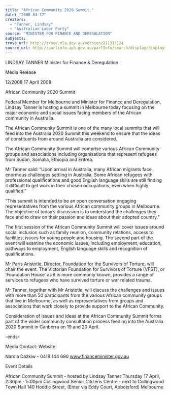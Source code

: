 ```yaml
---
title: "African Community 2020 Summit."
date: "2008-04-17"
creators:
  - "Tanner, Lindsay"
  - "Australian Labor Party"
source: "MINISTER FOR FINANCE AND DEREGULATION"
subjects:
trove_url: http://trove.nla.gov.au/version/211315124
source_url: http://parlinfo.aph.gov.au/parlInfo/search/display/display.w3p;query=Id%3A%22media/pressrel/O07Q6%22
---
```


 

 LINDSAY TANNER  Minister for Finance & Deregulation 

 

 Media Release 

 12/2008  17 April 2008 

 African Community 2020 Summit  

 Federal Member for Melbourne and Minister for Finance and Deregulation, Lindsay Tanner  is hosting a summit in Melbourne today focusing on the major economic and social issues  facing members of the African community in Australia. 

 The African Community Summit is one of the many local summits that will feed into the  Australia 2020 Summit this weekend to ensure that the ideas of constituents from around  Australia are considered. 

 The African Community Summit will comprise various African Community groups and  associations including organisations that represent refugees from Sudan, Somalia,  Ethiopia and Eritrea. 

 Mr Tanner said: “Upon arrival in Australia, many African migrants face enormous  challenges settling in Australia. Some African refugees with professional qualifications and  good English language skills are still finding it difficult to get work in their chosen  occupations, even when highly qualified.”  

 “This summit is intended to be an open conversation engaging representatives from the  various African community groups in Melbourne. The objective of today’s discussion is to  understand the challenges they face and to draw on their passion and ideas about their  adopted country.” 

 The first session of the African Community Summit will cover issues around social  inclusion such as family reunion, community relations, access to facilities, issues for young  people and housing. The second part of the event will examine the economic issues,  including employment, education, pathways to employment, English language skills and  recognition of qualifications. 

 Mr Paris Aristotle, Director, Foundation for the Survivors of Torture, will chair the event.  The Victorian Foundation for Survivors of Torture (VFST), or ‘Foundation House’ as it is  more commonly known, provides a range of services to refugees who have survived  torture or war related trauma. 

 Mr Tanner, together with Mr Aristotle, will discuss the challenges and issues with more  than 50 participants from the various African community groups that live in Melbourne, as  well as representatives from groups and associations that work closely to provide support  to the African Community.  

 Consideration of issues and ideas at the African Community Summit forms part of the  wider community consultation process feeding into the Australia 2020 Summit in Canberra  on 19 and 20 April. 

 -ends- 

 

 Media Contact:  Website: 

 Nardia Dazkiw - 0418 144 690 www.financeminister.gov.au 

 

 Event Details  

 African Community Summit - hosted by Lindsay Tanner  Thursday 17 April, 2:30pm - 5:00pm   Collingwood Senior Citizens Centre - next to Collingwood Town Hall  140 Hoddle Street, (Enter via Eddy Court, Abbotsford)  Melbourne 

 

